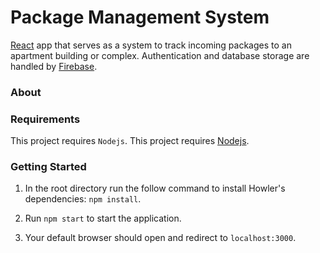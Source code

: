 # Package Management System
[React](https://github.com/facebook/react) app that serves as a system to track incoming packages to an apartment building or complex.  Authentication and database storage are handled by [Firebase](https://github.com/firebase/).

### About

### Requirements
This project requires ```Nodejs```.
This project requires [Nodejs](https://github.com/nodejs).


### Getting Started
1.  In the root directory run the follow command to install Howler's dependencies:
      ```npm install```.
      
2.  Run ```npm start``` to start the application.

3.  Your default browser should open and redirect to ```localhost:3000```.
